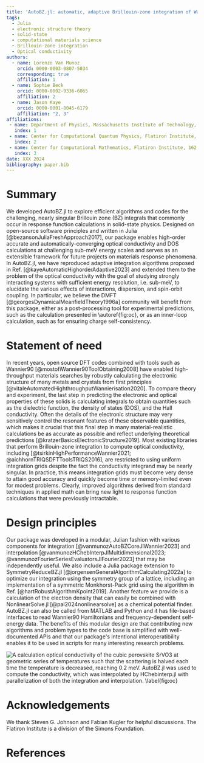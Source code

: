 ```yaml
---
title: 'AutoBZ.jl: automatic, adaptive Brillouin-zone integration of Wannier-interpolated response functions'
tags:
  - Julia
  - electronic structure theory
  - solid-state
  - computational materials science
  - Brillouin-zone integration
  - Optical conductivity
authors:
  - name: Lorenzo Van Munoz
    orcid: 0000-0003-0807-5034
    corresponding: true
    affiliation: 1
  - name: Sophie Beck
    orcid: 0000-0002-9336-6065
    affiliation: 2
  - name: Jason Kaye
    orcid: 0000-0001-8045-6179
    affiliation: "2, 3"
affiliations:
 - name: Department of Physics, Massachusetts Institute of Technology, 77 Massachusetts Avenue, Cambridge, MA 02139, USA
   index: 1
 - name: Center for Computational Quantum Physics, Flatiron Institute, 162 5th Avenue, New York, NY 10010, USA
   index: 2
 - name: Center for Computational Mathematics, Flatiron Institute, 162 5th Avenue, New York, NY 10010, USA
   index: 3
date: XXX 2024
bibliography: paper.bib
---
```


# Summary

We developed AutoBZ.jl to explore efficient algorithms and codes for the
challenging, nearly singular Brillouin zone (BZ) integrals that commonly occur
in response function calculations in solid-state physics.
Designed on open-source software principles and written in Julia
[@bezansonJuliaFreshApproach2017], our package enables high-order accurate and
automatically-converging optical conductivity and DOS calculations at
challenging sub-meV energy scales and serves as an extensible framework for
future projects on materials response phenomena.
In AutoBZ.jl, we have reproduced adaptive integration algorithms proposed in
Ref. [@kayeAutomaticHighorderAdaptive2023] and extended them to the problem of
the optical conductivity with the goal of studying strongly interacting systems
with sufficient energy resolution, i.e. sub-meV, to elucidate the various
effects of interactions, dispersion, and spin-orbit coupling. In particular, we
believe the DMFT [@georgesDynamicalMeanfieldTheory1996a] community will benefit
from this package, either as a post-processing tool for experimental
predictions, such as the calculation presented in \autoref{fig:oc}, or as an
inner-loop calculation, such as for ensuring charge self-consistency.

# Statement of need

In recent years, open source DFT codes combined with tools such as Wannier90
[@mostofiWannier90ToolObtaining2008]
have enabled high-throughput materials searches by robustly calculating the
electronic structure of many metals and crystals from first principles [@vitaleAutomatedHighthroughputWannierisation2020]. To
compare theory and experiment, the last step in predicting the electronic and
optical properties of these solids is calculating integrals to obtain quantities
such as the dielectric function, the density of states (DOS), and the Hall
conductivity. Often the details of the electronic structure may very sensitively
control the resonant features of these observable quantities, which makes it
crucial that this final step in many material-realistic calculations be as
accurate as possible and reflect underlying theoretical predictions
[@kratzerBasicsElectronicStructure2019].
Most existing libraries that perform Brillouin-zone integration to compute
optical conductivity, including
[@tsirkinHighPerformanceWannier2021; @aichhornTRIQSDFTToolsTRIQS2016],
are restricted to using uniform integration grids despite the fact the
conductivity integrand may be nearly singular.
In practice, this means integration grids must become very dense to attain good
accuracy and quickly become time or memory-limited even for modest problems.
Clearly, improved algorithms derived from standard techniques in applied math
can bring new light to response function calculations that were previously intractable.

# Design principles

Our package was developed in a modular, Julian fashion with various components
for integration [@vanmunozAutoBZCoreJlWannier2023] and interpolation
[@vanmunozHChebInterpJlMultidimensional2023; @vanmunozFourierSeriesEvaluatorsJlFourier2023]
that may be independently useful.
We also include a Julia package extension to
SymmetryReduceBZ.jl [@jorgensenGeneralAlgorithmCalculating2022a]
to optimize our integration using the symmetry group of a lattice, including an
implementation of a symmetric Monkhorst-Pack grid using the algorithm in Ref.
[@hartRobustAlgorithmKpoint2019]. Another feature we provide is a calculation of
the electron density that can easily be combined with NonlinearSolve.jl
[@pal2024nonlinearsolve] as a chemical potential finder.
AutoBZ.jl can also be called from MATLAB and Python and it has file-based
interfaces to read Wannier90 Hamiltonians and frequency-dependent self-energy
data. The benefits of this modular design are that contributing new algorithms
and problem types to the code base is simplified with well-documented APIs and
that our package's intentional interoperatibility enables it to be used in
scripts for many interesting research problems.

![A calculation optical conductivity of the cubic perovskite SrVO3 at geometric
series of temperatures such that the scattering is halved each time the
temperature is decreased, reaching 0.2 meV. AutoBZ.jl
was used to compute the conductivity, which was interpolated by HChebinterp.jl
with parallelization of both the integration and interpolation. \label{fig:oc}](oc_fermiliquid.png)

# Acknowledgements

We thank Steven G. Johnson and Fabian Kugler for helpful discussions.
The Flatiron Institute is a division of the Simons Foundation. 

# References